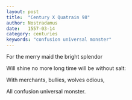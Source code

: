 ```yaml
---
layout: post
title:  "Century X Quatrain 98"
author: Nostradamus
date:   1557-03-14
category: centuries
keywords: "confusion universal monster"
---
```

For the merry maid the bright splendor

Will shine no more long time will be without salt:

With merchants, bullies, wolves odious,

All confusion universal monster.
